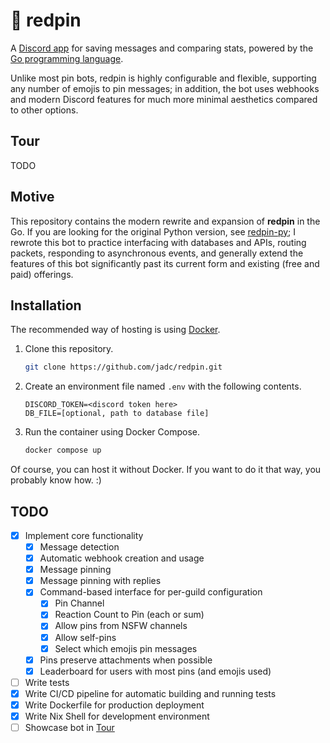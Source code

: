 # 📌 redpin

A [Discord app](https://support.discord.com/hc/en-us/articles/21334461140375-Using-Apps-on-Discord#h_01J7CJ994TKKMGYMG1ZZQ9T3S5) for saving messages and comparing stats, powered by the [Go programming language](https://go.dev).

Unlike most pin bots, redpin is highly configurable and flexible, supporting any number of emojis to pin messages; in addition, the bot uses webhooks and modern Discord features for much more minimal aesthetics compared to other options.

## Tour

TODO

## Motive

This repository contains the modern rewrite and expansion of **redpin** in the Go. If you are looking for the original Python version, see [redpin-py](https://github.com/jadc/redpin-py); I rewrote this bot to practice interfacing with databases and APIs, routing packets, responding to asynchronous events, and generally extend the features of this bot significantly past its current form and existing (free and paid) offerings.

## Installation
The recommended way of hosting is using [Docker](https://www.docker.com/).
1. Clone this repository.
   
   ```sh
   git clone https://github.com/jadc/redpin.git
   ```
2. Create an environment file named `.env` with the following contents.
   
   ```
   DISCORD_TOKEN=<discord token here>
   DB_FILE=[optional, path to database file]
   ```
3. Run the container using Docker Compose.
   
   ```sh
   docker compose up
   ```

Of course, you can host it without Docker. If you want to do it that way, you probably know how. :)

## TODO

- [x] Implement core functionality
    - [x] Message detection
    - [x] Automatic webhook creation and usage
    - [x] Message pinning
    - [x] Message pinning with replies
    - [x] Command-based interface for per-guild configuration
        - [x] Pin Channel
        - [x] Reaction Count to Pin (each or sum)
        - [x] Allow pins from NSFW channels
        - [x] Allow self-pins
        - [x] Select which emojis pin messages
    - [x] Pins preserve attachments when possible
    - [x] Leaderboard for users with most pins (and emojis used)
- [ ] Write tests
- [x] Write CI/CD pipeline for automatic building and running tests
- [x] Write Dockerfile for production deployment
- [x] Write Nix Shell for development environment
- [ ] Showcase bot in [Tour](#Tour)

